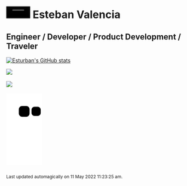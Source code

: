 # <video autoplay="" height="32" data-vscid="wxo1z48g0"><source src="https://www.estebanvalencia.com/me/tux.webm" type="video/webm"></video> Esteban Valencia

## Engineer / Developer / Product Development / Traveler

[![Esturban's GitHub stats](https://github-readme-stats.vercel.app/api?username=Esturban&count_private=true&show_icons=true&theme=algolia)](https://github.com/anuraghazra/github-readme-stats)

 <img height="165em" src="https://github-readme-stats.vercel.app/api/top-langs/?username=Esturban&layout=compact&theme=dark&title=Dialects"/>

<a href="https://www.linkedin.com/in/valest/" target="_blank"><img src="https://img.shields.io/badge/linkedin-valest-blue?style=for-the-badge&logo=linkedin" /></a>

![Snake animation](https://github.com/Esturban/Esturban/blob/output/github-contribution-grid-snake.svg)

<sub>Last updated automagically on 11 May 2022 11:23:25 am.</sub>
